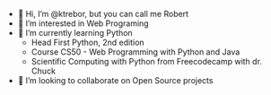 - 👋 Hi, I’m @ktrebor, but you can call me Robert
- 👀 I’m interested in Web Programing 
- 🌱 I’m currently learning Python
     - Head First Python, 2nd edition
     - Course CS50 - Web Programming with Python and Java
     - Scientific Computing with Python from Freecodecamp with dr. Chuck
- 💞️ I’m looking to collaborate on Open Source projects

<!---
ktrebor/ktrebor is a ✨ special ✨ repository because its `README.md` (this file) appears on your GitHub profile.
You can click the Preview link to take a look at your changes.
--->

